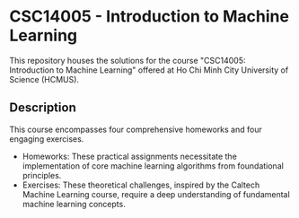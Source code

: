 # CSC14005 - Introduction to Machine Learning

This repository houses the solutions for the course "CSC14005: Introduction to Machine Learning" offered at Ho Chi Minh City University of Science (HCMUS).

## Description

This course encompasses four comprehensive homeworks and four engaging exercises.
- Homeworks: These practical assignments necessitate the implementation of core machine learning algorithms from foundational principles.
- Exercises: These theoretical challenges, inspired by the Caltech Machine Learning course, require a deep understanding of fundamental machine learning concepts.